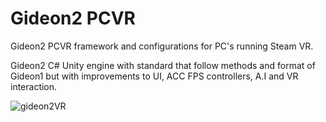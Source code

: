# Gideon2 PCVR
Gideon2 PCVR framework and configurations for PC's running Steam VR.

Gideon2 C# Unity engine with standard that follow methods and format of Gideon1 but with improvements to UI, ACC FPS controllers, A.I and VR interaction.

![gideon2VR](https://github.com/AlienCyberCoat/Gideon2-VR/assets/77039180/f7c2100d-b587-4b1b-b9e9-353efe662b22)





